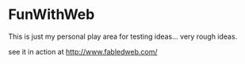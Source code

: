 FunWithWeb
==========

This is just my personal play area for testing ideas... very rough ideas.

see it in action at http://www.fabledweb.com/
